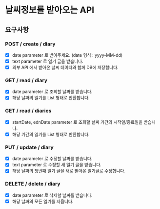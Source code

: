 # 날씨정보를 받아오는 API

## 요구사항

### POST / create / diary
- [X] date parameter 로 받아주세요. (date 형식 : yyyy-MM-dd)
- [X] text parameter 로 일기 글을 받습니다.
- [X] 외부 API 에서 받아온 날씨 데이터와 함께 DB에 저장합니다.

### GET / read / diary
- [X] date parameter 로 조회할 날짜를 받습니다.
- [X] 해당 날짜의 일기를 List 형태로 반환합니다.

### GET / read / diaries
- [X] startDate, ednDate parameter 로 조회할 날짜 기간의 시작일/종료일을 받습니다.
- [X] 해당 기간의 일기를 List 형태로 반환합니다.

### PUT / update / diary
- [X] date parameter 로 수정할 날짜를 받습니다.
- [X] text parameter 로 수정할 새 일기 글을 받습니다.
- [X] 해당 날짜의 첫번째 일기 글을 새로 받아온 일기글로 수정합니다.

### DELETE / delete / diary
- [X] date parameter 로 삭제할 날짜를 받습니다.
- [X] 해당 날짜의 모든 일기를 지웁니다.
